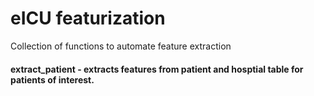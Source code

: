 # eICU featurization
Collection of functions to automate feature extraction

#### extract_patient - extracts features from patient and hosptial table for patients of interest. 
